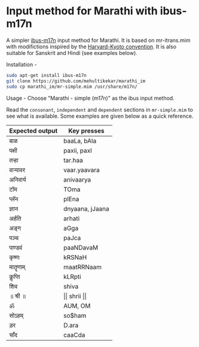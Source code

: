 # Input method for Marathi with ibus-m17n

A simpler [ibus-m17n](https://launchpad.net/ubuntu/+source/ibus-m17n) input method for Marathi. It is based on mr-itrans.mim with modifictions inspired by the [Harvard-Kyoto convention](http://en.wikipedia.org/wiki/Harvard-Kyoto). It is also suitable for Sanskrit and Hindi (see examples below).

Installation -
  ```bash
  sudo apt-get install ibus-m17n
  git clone https://github.com/mehultikekar/marathi_im
  sudo cp marathi_im/mr-simple.mim /usr/share/m17n/
  ```

Usage - Choose "Marathi - simple (m17n)" as the ibus input method. 

Read the `consonant`, `independent` and `dependent` sections in `mr-simple.mim` to see what is available. Some examples are given below as a quick reference.

Expected output | Key presses
----------------|-------------
बाळ                        | baaLa, bAla
पक्षी                        | paxii, paxI
तऱ्हा                        | tar.haa
वाऱ्यावर                     | vaar.yaavara
अनिवार्य                    | anivaarya
टॉम                         | TOma
प्लॅन                        | plEna
ज्ञान                         | dnyaana, jJaana
अर्हति                       | arhati
अङ्ग                         | aGga
पञ्च                         | paJca
पाण्डवं                      | paaNDavaM
कृष्णः                        | kRSNaH
मातॄणाम्                    | maatRRNaam
कॢप्ति                        | kLRpti
शिव                        | shiva
॥ श्री ॥                    | &#124;&#124; shrii &#124;&#124;
ॐ                          | AUM, OM
सोऽहम्                     | so$ham
ड़र                          | D.ara
चाँद                        | caaCda
